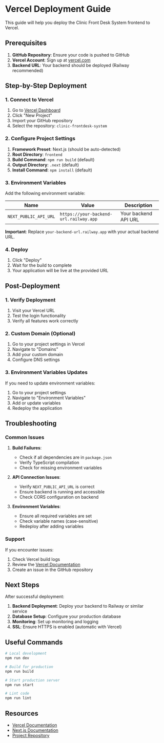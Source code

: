 # Vercel Deployment Guide

This guide will help you deploy the Clinic Front Desk System frontend to Vercel.

## Prerequisites

1. **GitHub Repository**: Ensure your code is pushed to GitHub
2. **Vercel Account**: Sign up at [vercel.com](https://vercel.com)
3. **Backend URL**: Your backend should be deployed (Railway recommended)

## Step-by-Step Deployment

### 1. Connect to Vercel

1. Go to [Vercel Dashboard](https://vercel.com/dashboard)
2. Click "New Project"
3. Import your GitHub repository
4. Select the repository: `clinic-frontdesk-system`

### 2. Configure Project Settings

1. **Framework Preset**: Next.js (should be auto-detected)
2. **Root Directory**: `frontend`
3. **Build Command**: `npm run build` (default)
4. **Output Directory**: `.next` (default)
5. **Install Command**: `npm install` (default)

### 3. Environment Variables

Add the following environment variable:

| Name | Value | Description |
|------|-------|-------------|
| `NEXT_PUBLIC_API_URL` | `https://your-backend-url.railway.app` | Your backend API URL |

**Important**: Replace `your-backend-url.railway.app` with your actual backend URL.

### 4. Deploy

1. Click "Deploy"
2. Wait for the build to complete
3. Your application will be live at the provided URL

## Post-Deployment

### 1. Verify Deployment

1. Visit your Vercel URL
2. Test the login functionality
3. Verify all features work correctly

### 2. Custom Domain (Optional)

1. Go to your project settings in Vercel
2. Navigate to "Domains"
3. Add your custom domain
4. Configure DNS settings

### 3. Environment Variables Updates

If you need to update environment variables:

1. Go to your project settings
2. Navigate to "Environment Variables"
3. Add or update variables
4. Redeploy the application

## Troubleshooting

### Common Issues

1. **Build Failures**:
   - Check if all dependencies are in `package.json`
   - Verify TypeScript compilation
   - Check for missing environment variables

2. **API Connection Issues**:
   - Verify `NEXT_PUBLIC_API_URL` is correct
   - Ensure backend is running and accessible
   - Check CORS configuration on backend

3. **Environment Variables**:
   - Ensure all required variables are set
   - Check variable names (case-sensitive)
   - Redeploy after adding variables

### Support

If you encounter issues:

1. Check Vercel build logs
2. Review the [Vercel Documentation](https://vercel.com/docs)
3. Create an issue in the GitHub repository

## Next Steps

After successful deployment:

1. **Backend Deployment**: Deploy your backend to Railway or similar service
2. **Database Setup**: Configure your production database
3. **Monitoring**: Set up monitoring and logging
4. **SSL**: Ensure HTTPS is enabled (automatic with Vercel)

## Useful Commands

```bash
# Local development
npm run dev

# Build for production
npm run build

# Start production server
npm run start

# Lint code
npm run lint
```

## Resources

- [Vercel Documentation](https://vercel.com/docs)
- [Next.js Documentation](https://nextjs.org/docs)
- [Project Repository](https://github.com/your-username/clinic-frontdesk-system)
